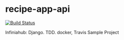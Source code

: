 # recipe-app-api
[![Build Status](https://travis-ci.org/ansuman13/recipe-app-api.svg?branch=master)](https://travis-ci.org/ansuman13/recipe-app-api)

Infiniahub: Django. TDD. docker, Travis Sample Project
